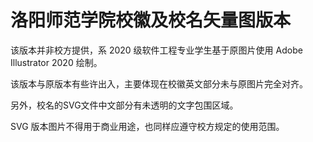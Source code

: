 # 洛阳师范学院校徽及校名矢量图版本

该版本并非校方提供，系 2020 级软件工程专业学生基于原图片使用 Adobe Illustrator 2020 绘制。

该版本与原版本有些许出入，主要体现在校徽英文部分未与原图片完全对齐。

另外，校名的SVG文件中文部分有未透明的文字包围区域。

SVG 版本图片不得用于商业用途，也同样应遵守校方规定的使用范围。